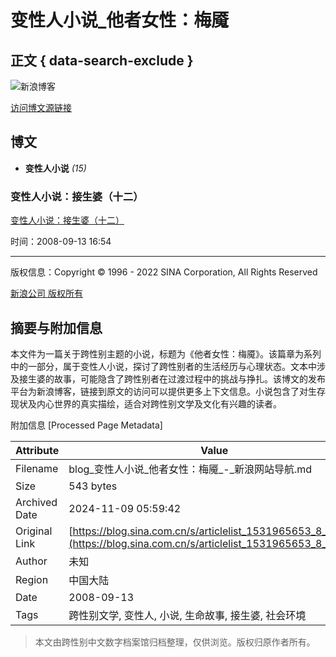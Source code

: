 # 变性人小说_他者女性：梅魇

## 正文 { data-search-exclude }


![新浪博客](//simg.sinajs.cn/blog7style/images/common/topbar/topbar_logo.gif)

[访问博文源链接](http://blog.sina.com.cn/u/1531965653)

## 博文

- **变性人小说** _(15)_

### 变性人小说：接生婆（十二）
[变性人小说：接生婆（十二）](//blog.sina.com.cn/s/blog_5b4ff0d50100awyx.html)

时间：2008-09-13 16:54

---

版权信息：Copyright © 1996 - 2022 SINA Corporation, All Rights Reserved

[新浪公司 版权所有](//www.sina.com.cn/intro/copyright.shtml)

## 摘要与附加信息

<!-- tcd_abstract -->
本文件为一篇关于跨性别主题的小说，标题为《他者女性：梅魇》。该篇章为系列中的一部分，属于变性人小说，探讨了跨性别者的生活经历与心理状态。文本中涉及接生婆的故事，可能隐含了跨性别者在过渡过程中的挑战与挣扎。该博文的发布平台为新浪博客，链接到原文的访问可以提供更多上下文信息。小说包含了对生存现状及内心世界的真实描绘，适合对跨性别文学及文化有兴趣的读者。
<!-- tcd_abstract_end -->

附加信息 [Processed Page Metadata]

| Attribute       | Value                                  |
|-----------------|----------------------------------------|
| Filename        | blog_变性人小说_他者女性：梅魇_-_新浪网站导航.md                             |
| Size            | 543 bytes                           |
| Archived Date   | 2024-11-09 05:59:42                             |
| Original Link   | [https://blog.sina.com.cn/s/articlelist_1531965653_8_1.html](https://blog.sina.com.cn/s/articlelist_1531965653_8_1.html)                       |
| Author          | 未知                               |
| Region          | 中国大陆                               |
| Date            | 2008-09-13                                 |
| Tags            | 跨性别文学, 变性人, 小说, 生命故事, 接生婆, 社会环境                                 |
>
> 本文由跨性别中文数字档案馆归档整理，仅供浏览。版权归原作者所有。
>